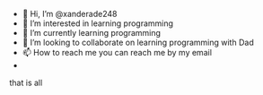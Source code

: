 - 👋 Hi, I’m @xanderade248
- 👀 I’m interested in learning programming
- 🌱 I’m currently learning programming
- 💞️ I’m looking to collaborate on learning programming with Dad
- 📫 How to reach me you can reach me by my email 
- 

<!---
xanderade248/xanderade248 is a ✨ special ✨ repository because its `README.md` (this file) appears on your GitHub profile.
You can click the Preview link to take a look at your changes.
--->
that is all
